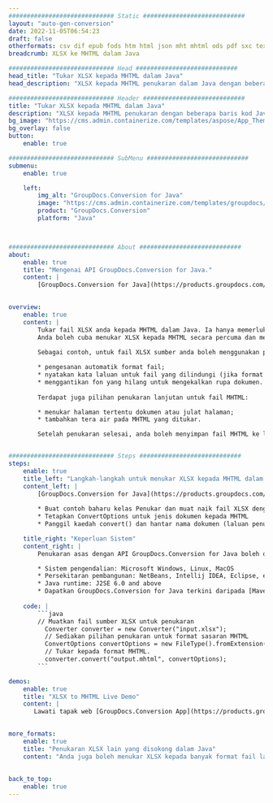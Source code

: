 ```yaml
---
############################# Static ############################
layout: "auto-gen-conversion"
date: 2022-11-05T06:54:23
draft: false
otherformats: csv dif epub fods htm html json mht mhtml ods pdf sxc tex tsv xlam xls xlsb xlsm xlsx xlt xltm xltx xml xps
breadcrumb: XLSX ke MHTML dalam Java

############################# Head ############################
head_title: "Tukar XLSX kepada MHTML dalam Java"
head_description: "XLSX kepada MHTML penukaran dalam Java dengan beberapa baris kod. Tukar lebih 160 format fail menggunakan API penukaran dokumen GroupDocs untuk Java"

############################# Header ############################
title: "Tukar XLSX kepada MHTML dalam Java"
description: "XLSX kepada MHTML penukaran dengan beberapa baris kod Java."
bg_image: "https://cms.admin.containerize.com/templates/aspose/App_Themes/V3/images/bg/header1.png"
bg_overlay: false
button:
    enable: true

############################# SubMenu ############################
submenu:
    enable: true

    left:
        img_alt: "GroupDocs.Conversion for Java"
        image: "https://cms.admin.containerize.com/templates/groupdocs/images/product-logos/90x90-noborder/groupdocs-conversion-java.png"
        product: "GroupDocs.Conversion"
        platform: "Java"



############################# About ############################
about:
    enable: true
    title: "Mengenai API GroupDocs.Conversion for Java."
    content: |
        [GroupDocs.Conversion for Java](https://products.groupdocs.com/conversion/java/) ialah API penukaran format fail lanjutan untuk menukar antara imej popular dan format dokumen seperti Microsoft Office, OpenDocument, PDF, HTML, e-mel, CAD. dan banyak lagi dengan hanya beberapa baris kod. API asli secara automatik mengesan format dokumen asal dan menawarkan banyak pilihan untuk menyesuaikan dokumen yang ditukar. Bersama-sama dengan fungsi mengekstrak maklumat daripada dokumen, ia juga menyokong caching hasil penukaran ke cakera tempatan secara lalai. Walau bagaimanapun, sebarang jenis storan cache boleh disokong dengan melaksanakan antara muka yang sesuai - Amazon S3, Dropbox, Google Drive, Windows Azure, Reddis atau mana-mana yang lain.
    

overview:
    enable: true
    content: |
        Tukar fail XLSX anda kepada MHTML dalam Java. Ia hanya memerlukan beberapa baris kod Java pada mana-mana platform pilihan anda, seperti Windows, Linux, macOS.
        Anda boleh cuba menukar XLSX kepada MHTML secara percuma dan menilai kualiti hasil penukaran. Bersama-sama dengan skrip penukaran fail mudah, anda boleh mencuba pilihan yang lebih canggih untuk memuatkan fail sumber XLSX dan menyimpan output MHTML. 
        
        Sebagai contoh, untuk fail XLSX sumber anda boleh menggunakan pilihan pemuatan berikut:

        * pengesanan automatik format fail;
        * nyatakan kata laluan untuk fail yang dilindungi (jika format fail menyokongnya);
        * menggantikan fon yang hilang untuk mengekalkan rupa dokumen.
        
        Terdapat juga pilihan penukaran lanjutan untuk fail MHTML:

        * menukar halaman tertentu dokumen atau julat halaman;
        * tambahkan tera air pada MHTML yang ditukar.

        Setelah penukaran selesai, anda boleh menyimpan fail MHTML ke laluan fail setempat anda atau ke mana-mana storan pihak ketiga seperti FTP, Amazon S3, Google Drive, Dropbox dll. Sila ambil perhatian - untuk menukar XLSX kepada MHTML, anda tidak perlu memasang sebarang perisian tambahan, seperti MS Office, Open Office, Adobe Acrobat Reader dsb.


############################# Steps ############################
steps:
    enable: true
    title_left: "Langkah-langkah untuk menukar XLSX kepada MHTML dalam Java"
    content_left: |
        [GroupDocs.Conversion for Java](https://products.groupdocs.com/conversion/java/) membenarkan pembangun menukar fail XLSX kepada MHTML dengan mudah dengan beberapa baris kod.
        
        * Buat contoh baharu kelas Penukar dan muat naik fail XLSX dengan laluan penuh
        * Tetapkan ConvertOptions untuk jenis dokumen kepada MHTML
        * Panggil kaedah convert() dan hantar nama dokumen (laluan penuh) dan format (MHTML) sebagai parameter

    title_right: "Keperluan Sistem"
    content_right: |
        Penukaran asas dengan API GroupDocs.Conversion for Java boleh dilakukan dengan hanya beberapa baris kod. API kami disokong pada semua platform dan sistem pengendalian utama. Sebelum melaksanakan kod di bawah, pastikan anda mempunyai prasyarat berikut dipasang pada sistem anda.

        * Sistem pengendalian: Microsoft Windows, Linux, MacOS
        * Persekitaran pembangunan: NetBeans, Intellij IDEA, Eclipse, etc.
        * Java runtime: J2SE 6.0 and above
        * Dapatkan GroupDocs.Conversion for Java terkini daripada [Maven](https://repository.groupdocs.com/webapp/#/artifacts/browse/tree/General/repo/com/groupdocs/groupdocs-conversion)
         
    code: |
        ```java    
        // Muatkan fail sumber XLSX untuk penukaran
          Converter converter = new Converter("input.xlsx");
          // Sediakan pilihan penukaran untuk format sasaran MHTML
          ConvertOptions convertOptions = new FileType().fromExtension("mhtml").getConvertOptions();
          // Tukar kepada format MHTML.
          converter.convert("output.mhtml", convertOptions);
        ```

demos:
    enable: true
    title: "XLSX to MHTML Live Demo"
    content: |
       Lawati tapak web [GroupDocs.Conversion App](https://products.groupdocs.app/conversion/family) kami dan cuba XLSX kepada MHTML penukaran sekarang. Demo percuma mempunyai faedah berikut
          

more_formats:
    enable: true
    title: "Penukaran XLSX lain yang disokong dalam Java"
    content: "Anda juga boleh menukar XLSX kepada banyak format fail lain. Sila lihat senarai di bawah."
       
       
back_to_top:
    enable: true
---
```

